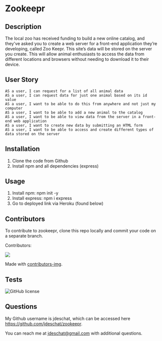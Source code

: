 # Zookeepr

## Description
The local zoo has received funding to build a new online catalog, and they've asked you to create a web server for a front-end application they’re developing, called Zoo Keepr. This site’s data will be stored on the server you create. This will allow animal enthusiasts to access the data from different locations and browsers without needing to download it to their device.

## User Story
```
AS a user, I can request for a list of all animal data
AS a user, I can request data for just one animal based on its id value
AS a user, I want to be able to do this from anywhere and not just my computer
AS a user, I want to be able to add a new animal to the catalog
AS a user, I want to be able to view data from the server in a front-end web application
AS a user, I want to create new data by submitting an HTML form
AS a user, I want to be able to access and create different types of data stored on the server
```

## Installation
1. Clone the code from Github
2. Install npm and all dependencies (express)

## Usage
1. Install npm: npm init -y
2. Install express: npm i express
3. Go to deployed link via Heroku (found below)
<!-- 4. Click "Get Started" to go to the main note taker page
5. Write both a note and note text below, then hit the save button on the top right corner
6. You can add more notes by hitting the "+" sign in the top right corner
7. You can delete notes by hitting the trash icon beside the note you want to delete -->

## Contributors
To contribute to zookeepr, clone this repo locally and commit your code on a separate branch.
  
Contributors:

<a href="https://github.com/jdeschat/zookeepr/graphs/contributors">
  <img src="https://contrib.rocks/image?repo=jdeschat/zookeepr" />
</a>

Made with [contributors-img](https://contrib.rocks).

## Tests
![GitHub license](https://img.shields.io/badge/test-100%25-success)

## Questions
My Github username is jdeschat, which can be accessed here https://github.com/jdeschat/zookeepr.

<!-- The  project can be accessed via Heroku using the following link: https://note-taker-challenge1.herokuapp.com/write  -->

You can reach me at jdeschat@gmail.com with additional questions.